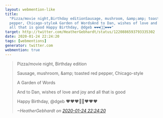 ```yaml
---
layout: webmention-like
title:
  "Pizza/movie night,Birthday editionSausage, mushroom, &amp;amp; toasted red
  pepper, Chicago-styleA Garden of WordsAnd to Dan, wishes of love and joy and
  all that is good Happy Birthday, @dgeb ❤️❤️❤️🎂🍕❤️❤️❤️"
target: http://twitter.com/HeatherGebhardt/status/1220886593793335302
date: 2020-01-24 22:24:20
tags: [webmentions]
generator: twitter.com
webmention: true
---
```


<blockquote class="external-citation">
  <p>
    Pizza/movie night,
Birthday edition

Sausage, mushroom, &amp;amp; toasted red pepper, Chicago-style

A Garden of Words

And to Dan, wishes of love and joy and all that is good

Happy Birthday, @dgeb ❤️❤️❤️🎂🍕❤️❤️❤️

  </p>
  <cite>‒<span class="p-author p-name">HeatherGebhardt</span>
    on
    <a href="http://twitter.com/HeatherGebhardt/status/1220886593793335302" rel="external nofollow" target="_blank">2020-01-24 22:24:20</a>
  </cite>
</blockquote>
